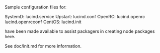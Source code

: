 Sample configuration files for:

SystemD: lucind.service
Upstart: lucind.conf
OpenRC:  lucind.openrc
         lucind.openrcconf
CentOS:  lucind.init

have been made available to assist packagers in creating node packages here.

See doc/init.md for more information.
